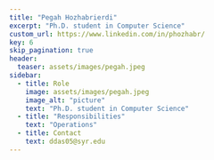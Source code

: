 ```yaml
---
title: "Pegah Hozhabrierdi"
excerpt: "Ph.D. student in Computer Science"
custom_url: https://www.linkedin.com/in/phozhabr/
key: 6
skip_pagination: true
header:
  teaser: assets/images/pegah.jpeg
sidebar:
  - title: Role
    image: assets/images/pegah.jpeg
    image_alt: "picture"
    text: "Ph.D. student in Computer Science"
  - title: "Responsibilities"
    text: "Operations"
  - title: Contact
    text: ddas05@syr.edu
---
```


